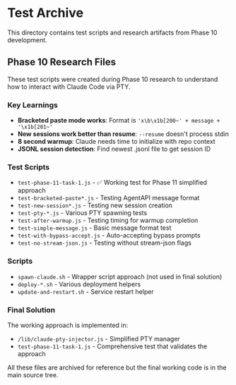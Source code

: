 # Test Archive

This directory contains test scripts and research artifacts from Phase 10 development.

## Phase 10 Research Files

These test scripts were created during Phase 10 research to understand how to interact with Claude Code via PTY.

### Key Learnings

- **Bracketed paste mode works**: Format is `'x\b\x1b[200~' + message + '\x1b[201~'`
- **New sessions work better than resume**: `--resume` doesn't process stdin
- **8 second warmup**: Claude needs time to initialize with repo context
- **JSONL session detection**: Find newest .jsonl file to get session ID

### Test Scripts

- `test-phase-11-task-1.js` - ✅ Working test for Phase 11 simplified approach
- `test-bracketed-paste*.js` - Testing AgentAPI message format
- `test-new-session*.js` - Testing new session creation
- `test-pty-*.js` - Various PTY spawning tests
- `test-after-warmup.js` - Testing timing for warmup completion
- `test-simple-message.js` - Basic message format test
- `test-with-bypass-accept.js` - Auto-accepting bypass prompts
- `test-no-stream-json.js` - Testing without stream-json flags

### Scripts

- `spawn-claude.sh` - Wrapper script approach (not used in final solution)
- `deploy-*.sh` - Various deployment helpers
- `update-and-restart.sh` - Service restart helper

### Final Solution

The working approach is implemented in:
- `/lib/claude-pty-injector.js` - Simplified PTY manager
- `test-phase-11-task-1.js` - Comprehensive test that validates the approach

All these files are archived for reference but the final working code is in the main source tree.

